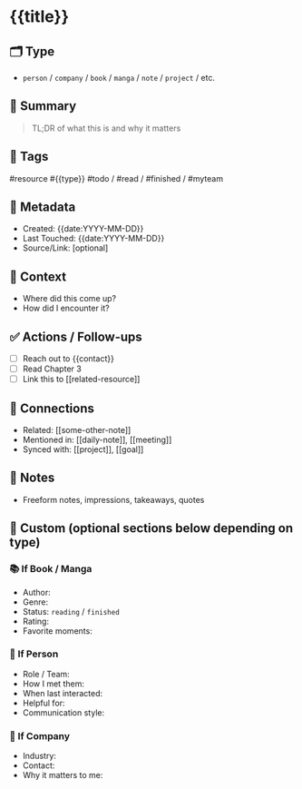 # {{title}}  <!-- e.g., Jane Doe, Attack on Titan, Company XYZ -->

## 🗂️ Type
- `person` / `company` / `book` / `manga` / `note` / `project` / etc.

## 🧭 Summary
> TL;DR of what this is and why it matters

## 🔖 Tags
#resource #{{type}} #todo / #read / #finished / #myteam

## 📝 Metadata
- Created: {{date:YYYY-MM-DD}}
- Last Touched: {{date:YYYY-MM-DD}}
- Source/Link: [optional]

## 📍 Context
- Where did this come up?
- How did I encounter it?

## ✅ Actions / Follow-ups
- [ ] Reach out to {{contact}}
- [ ] Read Chapter 3
- [ ] Link this to [[related-resource]]

## 🧩 Connections
- Related: [[some-other-note]]
- Mentioned in: [[daily-note]], [[meeting]]
- Synced with: [[project]], [[goal]]

## 💬 Notes
- Freeform notes, impressions, takeaways, quotes

## 🧰 Custom (optional sections below depending on type)
### 📚 If Book / Manga
- Author:
- Genre:
- Status: `reading` / `finished`
- Rating:
- Favorite moments:

### 🧑 If Person
- Role / Team:
- How I met them:
- When last interacted:
- Helpful for:
- Communication style:

### 🏢 If Company
- Industry:
- Contact:
- Why it matters to me:
